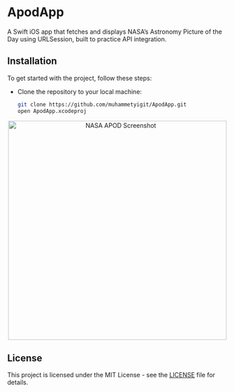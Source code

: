 # ApodApp
A Swift iOS app that fetches and displays NASA’s Astronomy Picture of the Day using URLSession, built to practice API integration.

## Installation
To get started with the project, follow these steps:
- Clone the repository to your local machine:
  ```bash
  git clone https://github.com/muhammetyigit/ApodApp.git
  open ApodApp.xcodeproj
<p align="center">
  <img src="https://github.com/muhammetyigit/ApodApp/blob/main/ss.png?raw=true" alt="NASA APOD Screenshot" width="500"/>
</p>

## License
This project is licensed under the MIT License - see the [LICENSE](LICENSE) file for details.
